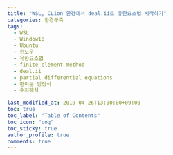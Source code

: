 ```yaml
---
title: "WSL, CLion 환경에서 deal.ii로 유한요소법 시작하기"
categories: 환경구축
tags:
  - WSL
  - Window10
  - Ubuntu
  - 윈도우
  - 유한요소법
  - finite element method
  - deal.ii
  - partial differential equations
  - 편미분 방정식
  - 수치해석

last_modified_at: 2019-04-26T13:00:00+09:00
toc: true 
toc_label: "Table of Contents"
toc_icon: "cog" 
toc_sticky: true 
author_profile: true
comments: true
---
```


